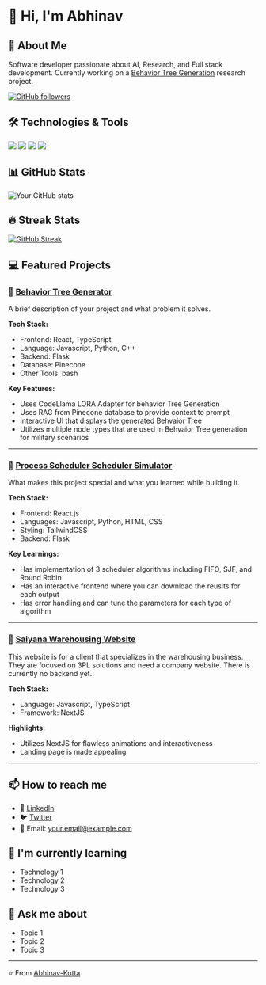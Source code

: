 # 👋 Hi, I'm Abhinav

## 🚀 About Me
Software developer passionate about AI, Research, and Full stack development. Currently working on a [Behavior Tree Generation](https://github.com/Abhinav-Kotta/Behavior-Tree-Generation) research project.

[![GitHub followers](https://img.shields.io/github/followers/Abhinav-Kotta?label=Follow&style=social)](https://github.com/Abhinav-Kotta)

## 🛠️ Technologies & Tools
![](https://img.shields.io/badge/Code-JavaScript-informational?style=flat&logo=javascript&logoColor=white&color=2bbc8a)
![](https://img.shields.io/badge/Code-Python-informational?style=flat&logo=python&logoColor=white&color=2bbc8a)
![](https://img.shields.io/badge/Code-React-informational?style=flat&logo=react&logoColor=white&color=2bbc8a)
![](https://img.shields.io/badge/Tools-Docker-informational?style=flat&logo=docker&logoColor=white&color=2bbc8a)

## 📊 GitHub Stats

![Your GitHub stats](https://github-readme-stats.vercel.app/api?username=Abhinav-Kotta&show_icons=true&theme=radical)

## 🔥 Streak Stats
[![GitHub Streak](https://github-readme-streak-stats.herokuapp.com/?user=Abhinav-Kotta&theme=dark)](https://git.io/streak-stats)

## 💻 Featured Projects

### 🌟 [Behavior Tree Generator](https://github.com/YOUR_USERNAME/project1)
A brief description of your project and what problem it solves.

**Tech Stack:**
- Frontend: React, TypeScript
- Language: Javascript, Python, C++
- Backend: Flask
- Database: Pinecone
- Other Tools: bash

**Key Features:**
- Uses CodeLlama LORA Adapter for behavior Tree Generation
- Uses RAG from Pinecone database to provide context to prompt
- Interactive UI that displays the generated Behvaior Tree
- Utilizes multiple node types that are used in Behvaior Tree generation for military scenarios

---
### 🚀 [Process Scheduler Scheduler Simulator](https://github.com/Abhinav-Kotta/Process-Scheduler-Simulator/tree/main)
What makes this project special and what you learned while building it.

**Tech Stack:**
- Frontend: React.js
- Languages: Javascript, Python, HTML, CSS
- Styling: TailwindCSS
- Backend: Flask

**Key Learnings:**
- Has implementation of 3 scheduler algorithms including FIFO, SJF, and Round Robin
- Has an interactive frontend where you can download the reuslts for each output
- Has error handling and can tune the parameters for each type of algorithm

---

### 🎯 [Saiyana Warehousing Website](https://github.com/Abhinav-Kotta/saiyana-warehouse)
This website is for a client that specializes in the warehousing business. They are focused on 3PL solutions and need a company website. There is currently no backend yet.

**Tech Stack:**
- Language: Javascript, TypeScript
- Framework: NextJS

**Highlights:**
- Utilizes NextJS for flawless animations and interactiveness
- Landing page is made appealing

---

## 📫 How to reach me
- 💼 [LinkedIn](https://linkedin.com/in/YOUR_USERNAME)
- 🐦 [Twitter](https://twitter.com/YOUR_USERNAME)
- 📧 Email: your.email@example.com

## 🌱 I'm currently learning
- Technology 1
- Technology 2
- Technology 3

## 💬 Ask me about
- Topic 1
- Topic 2
- Topic 3

---
⭐️ From [Abhinav-Kotta](https://github.com/Abhinav-Kotta)

<!-- Add this to your README.md in a repository with the same name as your GitHub username -->
